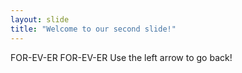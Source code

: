 ```yaml
---
layout: slide
title: "Welcome to our second slide!"
---
```

FOR-EV-ER FOR-EV-ER
Use the left arrow to go back!
